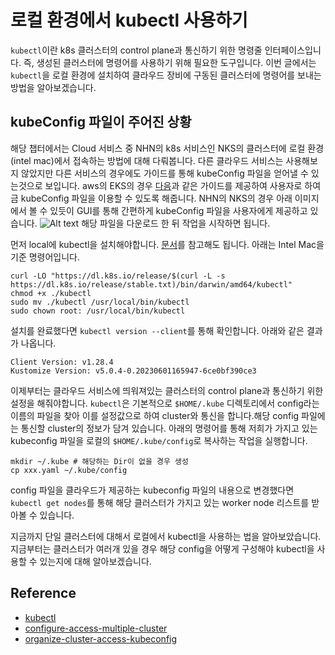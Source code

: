 # 로컬 환경에서 kubectl 사용하기

`kubectl`이란 k8s 클러스터의 control plane과 통신하기 위한 명령줄 인터페이스입니다. 즉, 생성된 클러스터에 명령어를 사용하기 위해 필요한 도구입니다. 이번 글에서는 `kubectl`을 로컬 환경에 설치하여 클라우드 장비에 구동된 클러스터에 명령어를 보내는 방법을 알아보겠습니다.

## kubeConfig 파일이 주어진 상황
해당 챕터에서는 Cloud 서비스 중 NHN의 k8s 서비스인 NKS의 클러스터에 로컬 환경(intel mac)에서 접속하는 방법에 대해 다뤄봅니다. 다른 클라우드 서비스는 사용해보지 않았지만 다른 서비스의 경우에도 가이드를 통해 kubeConfig 파일을 얻어낼 수 있는것으로 보입니다. aws의 EKS의 경우 [다음](https://docs.aws.amazon.com/ko_kr/eks/latest/userguide/create-kubeconfig.html)과 같은 가이드를 제공하여 사용자로 하여금 kubeConfig 파일을 이용할 수 있도록 해줍니다.
NHN의 NKS의 경우 아래 이미지에서 볼 수 있듯이 GUI를 통해 간편하게 kubeConfig 파일을 사용자에게 제공하고 있습니다.
![Alt text](<스크린샷 2023-11-24 오후 4.06.47.png>)
해당 파일을 다운로드 한 뒤 작업을 시작하면 됩니다.

먼저 local에 kubectl을 설치해야합니다. [문서](https://kubernetes.io/docs/tasks/tools/)를 참고해도 됩니다. 아래는 Intel Mac을 기준 명령어입니다.


```shell
curl -LO "https://dl.k8s.io/release/$(curl -L -s https://dl.k8s.io/release/stable.txt)/bin/darwin/amd64/kubectl"
chmod +x ./kubectl
sudo mv ./kubectl /usr/local/bin/kubectl
sudo chown root: /usr/local/bin/kubectl
```
설치를 완료했다면 `kubectl version --client`를 통해 확인합니다. 아래와 같은 결과가 나옵니다.

```
Client Version: v1.28.4
Kustomize Version: v5.0.4-0.20230601165947-6ce0bf390ce3
```
이제부터는 클라우드 서비스에 띄워져있는 클러스터의 control plane과 통신하기 위한 설정을 해줘야합니다. `kubectl`은 기본적으로 `$HOME/.kube` 디렉토리에서 config라는 이름의 파일을 찾아 이를 설정값으로 하여 cluster와 통신을 합니다.해당 config 파일에는 통신할 cluster의 정보가 담겨 있습니다.
아래의 명령어를 통해 저희가 가지고 있는 kubeconfig 파일을 로컬의 `$HOME/.kube/config`로 복사하는 작업을 실행합니다.
```shell
mkdir ~/.kube # 해당하는 Dir이 없을 경우 생성
cp xxx.yaml ~/.kube/config
```
config 파일을 클라우드가 제공하는 kubeconfig 파일의 내용으로 변경했다면 `kubectl get nodes`를 통해 해당 클러스터가 가지고 있는 worker node 리스트를 받아볼 수 있습니다.

지금까지 단일 클러스터에 대해서 로컬에서 kubectl을 사용하는 법을 알아보았습니다. 지금부터는 클러스터가 여러개 있을 경우 해당 config을 어떻게 구성해야 kubectl을 사용할 수 있는지에 대해 알아보겠습니다.

## Reference
- [kubectl](https://kubernetes.io/docs/reference/kubectl/)
- [configure-access-multiple-cluster](https://kubernetes.io/docs/tasks/access-application-cluster/configure-access-multiple-clusters/)
- [organize-cluster-access-kubeconfig](https://kubernetes.io/docs/concepts/configuration/organize-cluster-access-kubeconfig/)